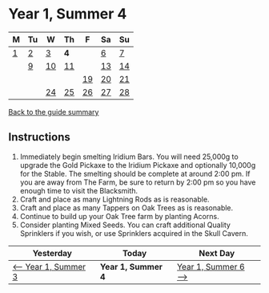 # Year 1, Summer 4

| M                          | Tu                        | W                         | Th                        | F                         | Sa                        | Su                        |
| -------------------------- | ------------------------- | ------------------------- | ------------------------- |-------------------------- | ------------------------- | ------------------------- |
| [1](year-1-summer-1.md)    | [2](year-1-summer-2.md)   | [3](year-1-summer-3.md)   | **4**                     |                           | [6](year-1-summer-6.md)   | [7](year-1-summer-7.md)   |
|                            | [9](year-1-summer-9.md)   | [10](year-1-summer-10.md) | [11](year-1-summer-11.md) |                           | [13](year-1-summer-13.md) | [14](year-1-summer-14.md) |
|                            |                           |                           |                           | [19](year-1-summer-19.md) | [20](year-1-summer-20.md) | [21](year-1-summer-21.md) |
|                            |                           | [24](year-1-summer-24.md) | [25](year-1-summer-25.md) | [26](year-1-summer-26.md) | [27](year-1-summer-27.md) | [28](year-1-summer-28.md) |

[Back to the guide summary](readme.md)

## Instructions

1. Immediately begin smelting Iridium Bars. You will need 25,000g to upgrade the Gold Pickaxe to the Iridium Pickaxe and optionally 10,000g for the Stable. The smelting should be complete at around 2:00 pm. If you are away from The Farm, be sure to return by 2:00 pm so you have enough time to visit the Blacksmith.
2. Craft and place as many Lightning Rods as is reasonable.
3. Craft and place as many Tappers on Oak Trees as is reasonable.
4. Continue to build up your Oak Tree farm by planting Acorns.
5. Consider planting Mixed Seeds. You can craft additional Quality Sprinklers if you wish, or use Sprinklers acquired in the Skull Cavern.

| Yesterday                                   | Today                 | Next Day                                    |
| ------------------------------------------- | --------------------- | ------------------------------------------- |
| [⟵ Year 1, Summer 3](year-1-summer-3.md)   | **Year 1, Summer 4**  | [Year 1, Summer 6 ⟶](year-1-summer-6.md)   |
